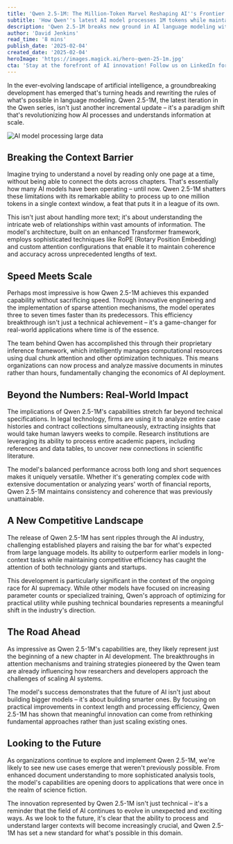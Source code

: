 ```yaml
---
title: 'Qwen 2.5-1M: The Million-Token Marvel Reshaping AI''s Frontier'
subtitle: 'How Qwen''s latest AI model processes 1M tokens while maintaining speed and accuracy'
description: 'Qwen 2.5-1M breaks new ground in AI language modeling with its ability to process one million tokens while maintaining speed and accuracy. This breakthrough enables unprecedented analysis of large documents and opens new possibilities for AI applications across industries.'
author: 'David Jenkins'
read_time: '8 mins'
publish_date: '2025-02-04'
created_date: '2025-02-04'
heroImage: 'https://images.magick.ai/hero-qwen-25-1m.jpg'
cta: 'Stay at the forefront of AI innovation! Follow us on LinkedIn for the latest updates on groundbreaking developments like Qwen 2.5-1M and insights into the future of artificial intelligence.'
---
```


In the ever-evolving landscape of artificial intelligence, a groundbreaking development has emerged that's turning heads and rewriting the rules of what's possible in language modeling. Qwen 2.5-1M, the latest iteration in the Qwen series, isn't just another incremental update – it's a paradigm shift that's revolutionizing how AI processes and understands information at scale.

![AI model processing large data](https://i.magick.ai/PIXE/1738673532960_magick_img.webp)

## Breaking the Context Barrier

Imagine trying to understand a novel by reading only one page at a time, without being able to connect the dots across chapters. That's essentially how many AI models have been operating – until now. Qwen 2.5-1M shatters these limitations with its remarkable ability to process up to one million tokens in a single context window, a feat that puts it in a league of its own.

This isn't just about handling more text; it's about understanding the intricate web of relationships within vast amounts of information. The model's architecture, built on an enhanced Transformer framework, employs sophisticated techniques like RoPE (Rotary Position Embedding) and custom attention configurations that enable it to maintain coherence and accuracy across unprecedented lengths of text.

## Speed Meets Scale

Perhaps most impressive is how Qwen 2.5-1M achieves this expanded capability without sacrificing speed. Through innovative engineering and the implementation of sparse attention mechanisms, the model operates three to seven times faster than its predecessors. This efficiency breakthrough isn't just a technical achievement – it's a game-changer for real-world applications where time is of the essence.

The team behind Qwen has accomplished this through their proprietary inference framework, which intelligently manages computational resources using dual chunk attention and other optimization techniques. This means organizations can now process and analyze massive documents in minutes rather than hours, fundamentally changing the economics of AI deployment.

## Beyond the Numbers: Real-World Impact

The implications of Qwen 2.5-1M's capabilities stretch far beyond technical specifications. In legal technology, firms are using it to analyze entire case histories and contract collections simultaneously, extracting insights that would take human lawyers weeks to compile. Research institutions are leveraging its ability to process entire academic papers, including references and data tables, to uncover new connections in scientific literature.

The model's balanced performance across both long and short sequences makes it uniquely versatile. Whether it's generating complex code with extensive documentation or analyzing years' worth of financial reports, Qwen 2.5-1M maintains consistency and coherence that was previously unattainable.

## A New Competitive Landscape

The release of Qwen 2.5-1M has sent ripples through the AI industry, challenging established players and raising the bar for what's expected from large language models. Its ability to outperform earlier models in long-context tasks while maintaining competitive efficiency has caught the attention of both technology giants and startups.

This development is particularly significant in the context of the ongoing race for AI supremacy. While other models have focused on increasing parameter counts or specialized training, Qwen's approach of optimizing for practical utility while pushing technical boundaries represents a meaningful shift in the industry's direction.

## The Road Ahead

As impressive as Qwen 2.5-1M's capabilities are, they likely represent just the beginning of a new chapter in AI development. The breakthroughs in attention mechanisms and training strategies pioneered by the Qwen team are already influencing how researchers and developers approach the challenges of scaling AI systems.

The model's success demonstrates that the future of AI isn't just about building bigger models – it's about building smarter ones. By focusing on practical improvements in context length and processing efficiency, Qwen 2.5-1M has shown that meaningful innovation can come from rethinking fundamental approaches rather than just scaling existing ones.

## Looking to the Future

As organizations continue to explore and implement Qwen 2.5-1M, we're likely to see new use cases emerge that weren't previously possible. From enhanced document understanding to more sophisticated analysis tools, the model's capabilities are opening doors to applications that were once in the realm of science fiction.

The innovation represented by Qwen 2.5-1M isn't just technical – it's a reminder that the field of AI continues to evolve in unexpected and exciting ways. As we look to the future, it's clear that the ability to process and understand larger contexts will become increasingly crucial, and Qwen 2.5-1M has set a new standard for what's possible in this domain.